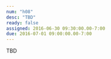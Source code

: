 ```yaml
---
num: "h08"
desc: "TBD"
ready: false
assigned: 2016-06-30 09:30:00.00-7:00
due: 2016-07-01 09:00:00.00-7:00
---
```


TBD
